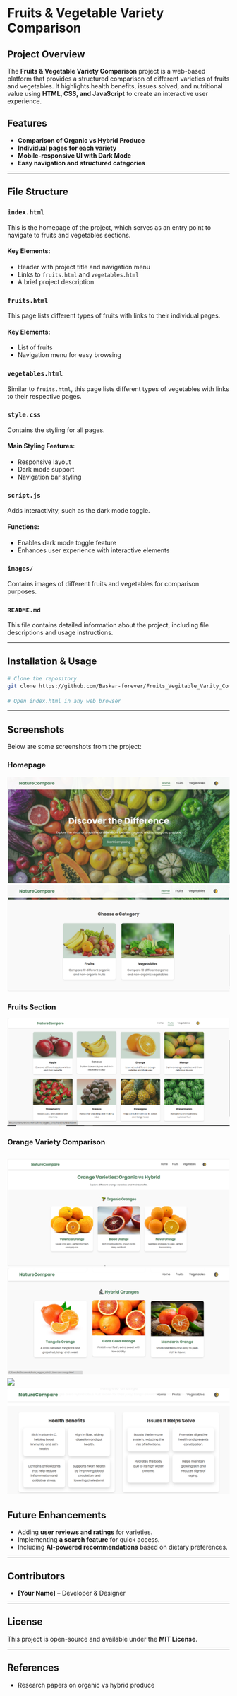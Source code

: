 # Fruits & Vegetable Variety Comparison

## Project Overview
The **Fruits & Vegetable Variety Comparison** project is a web-based platform that provides a structured comparison of different varieties of fruits and vegetables. It highlights health benefits, issues solved, and nutritional value using **HTML, CSS, and JavaScript** to create an interactive user experience.

## Features
- **Comparison of Organic vs Hybrid Produce**
- **Individual pages for each variety**
- **Mobile-responsive UI with Dark Mode**
- **Easy navigation and structured categories**

---

## File Structure

### `index.html`
This is the homepage of the project, which serves as an entry point to navigate to fruits and vegetables sections.

#### Key Elements:
- Header with project title and navigation menu
- Links to `fruits.html` and `vegetables.html`
- A brief project description

### `fruits.html`
This page lists different types of fruits with links to their individual pages.

#### Key Elements:
- List of fruits
- Navigation menu for easy browsing

### `vegetables.html`
Similar to `fruits.html`, this page lists different types of vegetables with links to their respective pages.

### `style.css`
Contains the styling for all pages.

#### Main Styling Features:
- Responsive layout
- Dark mode support
- Navigation bar styling

### `script.js`
Adds interactivity, such as the dark mode toggle.

#### Functions:
- Enables dark mode toggle feature
- Enhances user experience with interactive elements

### `images/`
Contains images of different fruits and vegetables for comparison purposes.

### `README.md`
This file contains detailed information about the project, including file descriptions and usage instructions.

---

## Installation & Usage
```sh
# Clone the repository
git clone https://github.com/Baskar-forever/Fruits_Vegitable_Varity_Comparision.git

# Open index.html in any web browser
```
---
## Screenshots
Below are some screenshots from the project:

### Homepage
![Fruits Page](images/homepage1.PNG)
![Fruits Page](images/homepage2.PNG)

### Fruits Section

![Fruits Page](images/fruits_page2.PNG)


### Orange Variety Comparison
![](images/orange_fruit1.PNG)
![](images/ortange-fruit2.PNG)
![](imagesorangeveati1.PNG)
![](images/orangeveati2.PNG)
---

## Future Enhancements
- Adding **user reviews and ratings** for varieties.
- Implementing **a search feature** for quick access.
- Including **AI-powered recommendations** based on dietary preferences.

---

## Contributors
- **[Your Name]** – Developer & Designer

---

## License
This project is open-source and available under the **MIT License**.

---

## References
- Research papers on organic vs hybrid produce
